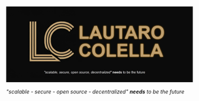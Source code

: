 ![Banner](/banner.jpg)

*"scalable - secure - open source - decentralized" **needs** to be the future*

